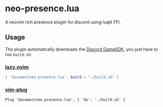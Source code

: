 # neo-presence.lua

A neovim rich presence plugin for discord using luajit FFI.

## Usage

The plugin automatically downloads the [Discord GameSDK](https://discord.com/developers/docs/game-sdk/sdk-starter-guide), you just have to run `build.sh`:

### [lazy.nvim](https://github.com/folke/lazy.nvim)

```lua
{ 'davawen/neo-presence.lua', build = "./build.sh" }
```

### [vim-plug](https://github.com/junegunn/vim-plug)

```vim
Plug 'davawen/neo-presence.lua', { 'do': './build.sh' }
```
